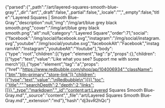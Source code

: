 {"parsed":{"_path":"/art/layered-squares-smooth-blue-gray","_dir":"art","_draft":false,"_partial":false,"_locale":"","_empty":false,"title":"Layered Squares | Smooth Blue-Gray","description":null,"img":"/img/art/blue grey black smooth.png","cover":"/img/art/blue grey black smooth.png","alt":null,"category":"Layered Square","order":71,"social":{"facebook":"/img/social/facebook.svg","instagram":"/img/social/instagram.svg","youtube":"/img/social/youtube.svg","facebookAlt":"Facebook","instagramAlt":"Instagram","youtubeAlt":"Youtube"},"body":{"type":"root","children":[{"type":"element","tag":"p","props":{},"children":[{"type":"text","value":"Like what you see? Support me with some merch"}]},{"type":"element","tag":"a","props":{"href":"https://www.redbubble.com/shop/ap/104006934","className":["btn","btn-primary","store-link"]},"children":[{"type":"text","value":"\nRedbubble\n"}]}],"toc":{"title":"","searchDepth":2,"depth":2,"links":[]}},"_type":"markdown","_id":"content:art:Layered Squares Smooth Blue-Gray.md","_source":"content","_file":"art/Layered Squares Smooth Blue-Gray.md","_extension":"md"},"hash":"dj3svR2hQc"}
